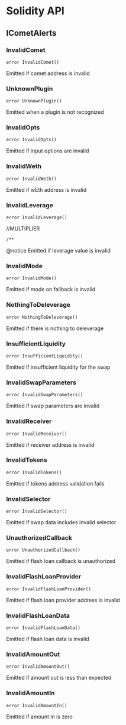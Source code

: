 # Solidity API

## ICometAlerts

### InvalidComet

```solidity
error InvalidComet()
```

Emitted if comet address is invalid

### UnknownPlugin

```solidity
error UnknownPlugin()
```

Emitted when a plugin is not recognized

### InvalidOpts

```solidity
error InvalidOpts()
```

Emitted if input options are invalid

### InvalidWeth

```solidity
error InvalidWeth()
```

Emitted if wEth address is invalid

### InvalidLeverage

```solidity
error InvalidLeverage()
```

//MULTIPLIER

    /**

@notice Emitted if leverage value is invalid

### InvalidMode

```solidity
error InvalidMode()
```

Emitted if mode on fallback is invalid

### NothingToDeleverage

```solidity
error NothingToDeleverage()
```

Emitted if there is nothing to deleverage

### InsufficientLiquidity

```solidity
error InsufficientLiquidity()
```

Emitted if insufficient liquidity for the swap

### InvalidSwapParameters

```solidity
error InvalidSwapParameters()
```

Emitted if swap parameters are invalid

### InvalidReceiver

```solidity
error InvalidReceiver()
```

Emitted if receiver address is invalid

### InvalidTokens

```solidity
error InvalidTokens()
```

Emitted if tokens address validation fails

### InvalidSelector

```solidity
error InvalidSelector()
```

Emitted if swap data includes invalid selector

### UnauthorizedCallback

```solidity
error UnauthorizedCallback()
```

Emitted if flash loan callback is unauthorized

### InvalidFlashLoanProvider

```solidity
error InvalidFlashLoanProvider()
```

Emitted if flash loan provider address is invalid

### InvalidFlashLoanData

```solidity
error InvalidFlashLoanData()
```

Emitted if flash loan data is invalid

### InvalidAmountOut

```solidity
error InvalidAmountOut()
```

Emitted if amount out is less than expected

### InvalidAmountIn

```solidity
error InvalidAmountIn()
```

Emitted if amount in is zero
